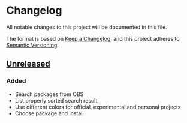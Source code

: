 # Changelog

All notable changes to this project will be documented in this file.

The format is based on [Keep a Changelog](https://keepachangelog.com/en/1.0.0/),
and this project adheres to [Semantic Versioning](https://semver.org/spec/v2.0.0.html).

## [Unreleased]

### Added

- Search packages from OBS
- List properly sorted search result
- Use different colors for official, experimental and personal projects
- Choose package and install

[Unreleased]: https://github.com/openSUSE-zh/opi/compare/v0.1.0...HEAD
[0.1.0]: https://github.com/openSUSE-zh/opi/releases/tag/v0.1.0
